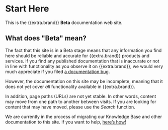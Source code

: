 # Start Here

This is the {{extra.brand}} **Beta** documentation web site.

## What does "Beta" mean?

The fact that this site is in a Beta stage means that any information
you find here should be reliable and accurate for {{extra.brand}}
products and services. If you find any published documentation that is
inaccurate or not in line with functionality as you observe it on
{{extra.brand}}, we would very much appreciate if you filed
[a documentation bug]({{config.repo_url}}/issues).

However, the documentation on this site may be incomplete, meaning
that it does not yet cover *all* functionality available in
{{extra.brand}}.

In addition, page paths (URLs) are not yet stable. In other words,
content may move from one path to another between visits. If you are
looking for content that may have moved, please use the _Search_
function.

We are currently in the process of migrating our Knowledge Base and
other documentation to this site. If you want to help,
[here’s how!](contrib/index.md)


